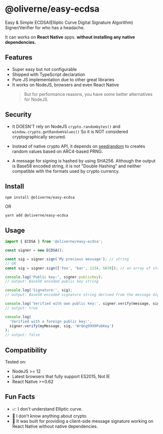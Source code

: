 # @oliverne/easy-ecdsa

Easy & Simple ECDSA(Elliptic Curve Digital Signature Algorithm) Signer/Verifier for who has a headache.

It can works on **React Native** apps. **without installing any native dependencies.**

## Features

- Super easy but not configurable
- Shipped with TypeScript declaration
- Pure JS implementation due to other great libraries
- It works on NodeJS, browsers and even React Native
  > But for performance reasons, you have some better alternatives for NodeJS.

## Security

- It DOESN'T rely on NodeJS `crypto.randombytes()` and `window.crypto.getRandomValues()` So it is NOT considered cryptographically secured.

- Instead of native crypto API, it depends on [seedrandom](https://github.com/davidbau/seedrandom) to creates random values based on ARC4-based PRNG.

- A message for signing is hashed by using SHA256. Although the output is Base58 encoded string, it is not "Double Hashing" and neither compatible with the formats used by crypto currency.

## Install

`npm install @oliverne/easy-ecdsa`

OR

`yarn add @oliverne/easy-ecdsa`

## Usage

```js
import { ECDSA } from '@oliverne/easy-ecdsa';

const signer = new ECDSA();

const sig = signer.sign('My precious message'); // string
// OR
const sig = signer.sign(['foo', 'bar', 1234, 5678]); // an array of string or unsigned integer

console.log('Public key:', signer.publicKey); 
// output: Base58 encoded public key string

console.log('Signature:', sig); 
// output: Base58 encoded signature string derived from the message digest hashed by SHA256

console.log('Verified with own public key:', signer.verify(message, sig)); 
// output: true

console.log(
  'Verified with a foreign public key:',
  signer.verify(myMessage, sig, 'WrQng9999PubKey')
);
// output: false
```

## Compatibility

Tested on:

- NodeJS >= 12
- Latest browsers that fully support ES2015, Not IE
- React Native >=0.62

## Fun Facts

- 📈 I don't understand Elliptic curve.
- 🔐 I don't know anything about crypto.
- 🤣 It was built for providing a client-side message signature working on React Native without native dependencies.
